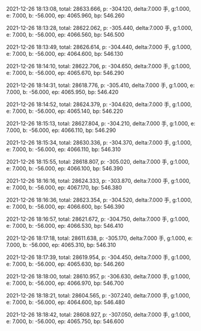 2021-12-26 18:13:08, total: 28633.666, p: -304.120, delta:7.000 手, g:1.000, e: 7.000, b: -56.000, ep: 4065.960, bp: 546.260

2021-12-26 18:13:28, total: 28622.062, p: -305.440, delta:7.000 手, g:1.000, e: 7.000, b: -56.000, ep: 4066.560, bp: 546.500

2021-12-26 18:13:49, total: 28626.614, p: -304.440, delta:7.000 手, g:1.000, e: 7.000, b: -56.000, ep: 4064.600, bp: 546.130

2021-12-26 18:14:10, total: 28622.706, p: -304.650, delta:7.000 手, g:1.000, e: 7.000, b: -56.000, ep: 4065.670, bp: 546.290

2021-12-26 18:14:31, total: 28618.776, p: -305.410, delta:7.000 手, g:1.000, e: 7.000, b: -56.000, ep: 4065.950, bp: 546.420

2021-12-26 18:14:52, total: 28624.379, p: -304.620, delta:7.000 手, g:1.000, e: 7.000, b: -56.000, ep: 4065.140, bp: 546.220

2021-12-26 18:15:13, total: 28627.804, p: -304.210, delta:7.000 手, g:1.000, e: 7.000, b: -56.000, ep: 4066.110, bp: 546.290

2021-12-26 18:15:34, total: 28630.336, p: -304.370, delta:7.000 手, g:1.000, e: 7.000, b: -56.000, ep: 4066.110, bp: 546.310

2021-12-26 18:15:55, total: 28618.807, p: -305.020, delta:7.000 手, g:1.000, e: 7.000, b: -56.000, ep: 4066.100, bp: 546.390

2021-12-26 18:16:16, total: 28624.333, p: -303.870, delta:7.000 手, g:1.000, e: 7.000, b: -56.000, ep: 4067.170, bp: 546.380

2021-12-26 18:16:36, total: 28623.354, p: -304.520, delta:7.000 手, g:1.000, e: 7.000, b: -56.000, ep: 4066.600, bp: 546.390

2021-12-26 18:16:57, total: 28621.672, p: -304.750, delta:7.000 手, g:1.000, e: 7.000, b: -56.000, ep: 4066.530, bp: 546.410

2021-12-26 18:17:18, total: 28611.638, p: -305.170, delta:7.000 手, g:1.000, e: 7.000, b: -56.000, ep: 4065.310, bp: 546.310

2021-12-26 18:17:39, total: 28619.954, p: -304.450, delta:7.000 手, g:1.000, e: 7.000, b: -56.000, ep: 4065.630, bp: 546.260

2021-12-26 18:18:00, total: 28610.957, p: -306.630, delta:7.000 手, g:1.000, e: 7.000, b: -56.000, ep: 4066.970, bp: 546.700

2021-12-26 18:18:21, total: 28604.565, p: -307.240, delta:7.000 手, g:1.000, e: 7.000, b: -56.000, ep: 4064.600, bp: 546.480

2021-12-26 18:18:42, total: 28608.927, p: -307.050, delta:7.000 手, g:1.000, e: 7.000, b: -56.000, ep: 4065.750, bp: 546.600